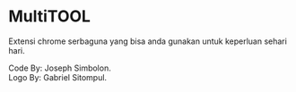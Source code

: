 # MultiTOOL
Extensi chrome serbaguna yang bisa anda gunakan untuk keperluan sehari hari. <br>

Code By: Joseph Simbolon. <br>
Logo By: Gabriel Sitompul.

